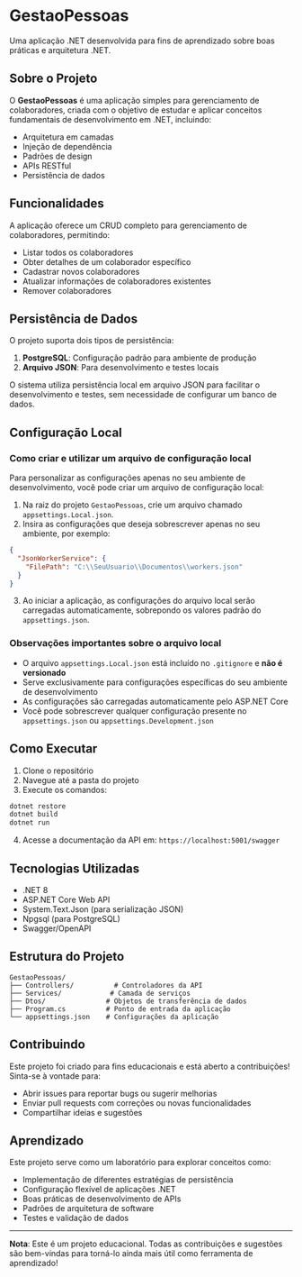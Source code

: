 # GestaoPessoas

Uma aplicação .NET desenvolvida para fins de aprendizado sobre boas práticas e arquitetura .NET.

## Sobre o Projeto

O **GestaoPessoas** é uma aplicação simples para gerenciamento de colaboradores, criada com o objetivo de estudar e aplicar conceitos fundamentais de desenvolvimento em .NET, incluindo:

- Arquitetura em camadas
- Injeção de dependência
- Padrões de design
- APIs RESTful
- Persistência de dados

## Funcionalidades

A aplicação oferece um CRUD completo para gerenciamento de colaboradores, permitindo:

- Listar todos os colaboradores
- Obter detalhes de um colaborador específico
- Cadastrar novos colaboradores
- Atualizar informações de colaboradores existentes
- Remover colaboradores

## Persistência de Dados

O projeto suporta dois tipos de persistência:

1. **PostgreSQL**: Configuração padrão para ambiente de produção
2. **Arquivo JSON**: Para desenvolvimento e testes locais

O sistema utiliza persistência local em arquivo JSON para facilitar o desenvolvimento e testes, sem necessidade de configurar um banco de dados.

## Configuração Local

### Como criar e utilizar um arquivo de configuração local

Para personalizar as configurações apenas no seu ambiente de desenvolvimento, você pode criar um arquivo de configuração local:

1. Na raiz do projeto `GestaoPessoas`, crie um arquivo chamado `appsettings.Local.json`.
2. Insira as configurações que deseja sobrescrever apenas no seu ambiente, por exemplo:

```json
{
  "JsonWorkerService": {
    "FilePath": "C:\\SeuUsuario\\Documentos\\workers.json"
  }
}
```

3. Ao iniciar a aplicação, as configurações do arquivo local serão carregadas automaticamente, sobrepondo os valores padrão do `appsettings.json`.

### Observações importantes sobre o arquivo local

- O arquivo `appsettings.Local.json` está incluído no `.gitignore` e **não é versionado**
- Serve exclusivamente para configurações específicas do seu ambiente de desenvolvimento
- As configurações são carregadas automaticamente pelo ASP.NET Core
- Você pode sobrescrever qualquer configuração presente no `appsettings.json` ou `appsettings.Development.json`

## Como Executar

1. Clone o repositório
2. Navegue até a pasta do projeto
3. Execute os comandos:

```bash
dotnet restore
dotnet build
dotnet run
```

4. Acesse a documentação da API em: `https://localhost:5001/swagger`

## Tecnologias Utilizadas

- .NET 8
- ASP.NET Core Web API
- System.Text.Json (para serialização JSON)
- Npgsql (para PostgreSQL)
- Swagger/OpenAPI

## Estrutura do Projeto

```
GestaoPessoas/
├── Controllers/          # Controladores da API
├── Services/            # Camada de serviços
├── Dtos/               # Objetos de transferência de dados
├── Program.cs          # Ponto de entrada da aplicação
└── appsettings.json    # Configurações da aplicação
```

## Contribuindo

Este projeto foi criado para fins educacionais e está aberto a contribuições! Sinta-se à vontade para:

- Abrir issues para reportar bugs ou sugerir melhorias
- Enviar pull requests com correções ou novas funcionalidades
- Compartilhar ideias e sugestões

## Aprendizado

Este projeto serve como um laboratório para explorar conceitos como:

- Implementação de diferentes estratégias de persistência
- Configuração flexível de aplicações .NET
- Boas práticas de desenvolvimento de APIs
- Padrões de arquitetura de software
- Testes e validação de dados

---

**Nota**: Este é um projeto educacional. Todas as contribuições e sugestões são bem-vindas para torná-lo ainda mais útil como ferramenta de aprendizado!